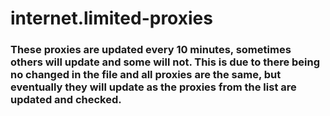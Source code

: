 ﻿# internet.limited-proxies

### These proxies are updated every 10 minutes, sometimes others will update and some will not. This is due to there being no changed in the file and all proxies are the same, but eventually they will update as the proxies from the list are updated and checked.
